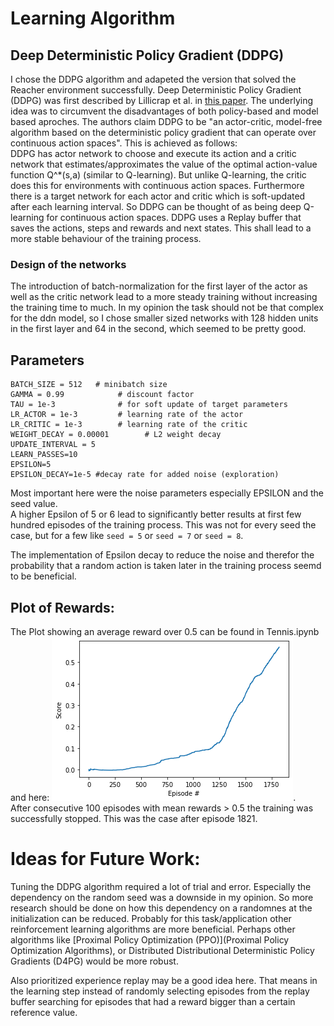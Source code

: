 # Learning Algorithm

## Deep Deterministic Policy Gradient (DDPG)
I chose the DDPG algorithm and adapeted the version that solved the Reacher environment successfully. 
Deep Deterministic Policy Gradient (DDPG) was first described by Lillicrap et al. in [this paper](https://arxiv.org/abs/1509.02971). The underlying idea was to circumvent the disadvantages of both policy-based and model based aproches. The authors claim DDPG to be "an actor-critic, model-free algorithm based on the deterministic policy gradient that can operate over continuous action spaces". 
This is achieved as follows:  
DDPG has actor network to choose and execute its action and a critic network that estimates/approximates the value of the optimal action-value function Q^*(s,a) (similar to Q-learning). But unlike Q-learning, the critic does this for environments with continuous action spaces. Furthermore there is a target network for each actor and critic which is soft-updated after each learning interval. So DDPG can be thought of as being deep Q-learning for continuous action spaces.  DDPG uses a Replay buffer that saves the actions, steps and rewards and next states. This shall lead to a more stable behaviour of the training process. 

### Design of the networks
The introduction of batch-normalization for the first layer of the actor as well as the critic network lead to a more steady training without increasing the training time to much. 
In my opinion the task should not be that complex for the ddn model, so I chose smaller sized networks with 128 hidden units in the first layer and 64 in the second, which seemed to be pretty good.

## Parameters
```BUFFER_SIZE = int(1e6)  # replay buffer size
BATCH_SIZE = 512   # minibatch size
GAMMA = 0.99            # discount factor
TAU = 1e-3              # for soft update of target parameters
LR_ACTOR = 1e-3         # learning rate of the actor 
LR_CRITIC = 1e-3        # learning rate of the critic
WEIGHT_DECAY = 0.00001        # L2 weight decay
UPDATE_INTERVAL = 5 
LEARN_PASSES=10 
EPSILON=5
EPSILON_DECAY=1e-5 #decay rate for added noise (exploration)
```
Most important here were the noise parameters especially EPSILON and the seed value.  
A higher Epsilon of 5 or 6 lead to significantly better results at first few hundred episodes of the training process. This was not for every seed the case, but for a few like `seed = 5` or `seed = 7` or `seed = 8`.

The implementation of Epsilon decay to reduce the noise and therefor the probability that a random action is taken later in the training process seemd to be beneficial. 

## Plot of Rewards:
The Plot showing an average reward over 0.5 can be found in Tennis.ipynb and here:  ![Plot of the Results](Training_Results.png).  
After consecutive 100 episodes with mean rewards > 0.5 the training was successfully stopped. This was the case after episode 1821.

# Ideas for Future Work:
Tuning the DDPG algorithm required a lot of trial and error. Especially the dependency on the random seed was a downside in my opinion. So more research should be done on how this dependency on a randomnes at the initialization can be reduced. Probably for this task/application other reinforcement learning algorithms are more beneficial. 
Perhaps other algorithms like [Proximal Policy Optimization (PPO)](Proximal Policy Optimization Algorithms), or Distributed Distributional Deterministic Policy Gradients (D4PG) would be more robust.

Also prioritized experience replay may be a good idea here. That means in the learning step instead of randomly selecting episodes from the replay buffer searching for episodes that had a reward bigger than a certain reference value.
